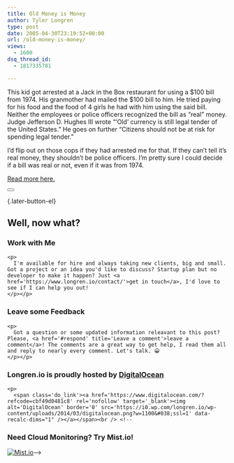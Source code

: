 ```yaml
---
title: Old Money is Money
author: Tyler Longren
type: post
date: 2005-04-30T23:19:52+00:00
url: /old-money-is-money/
views:
  - 1600
dsq_thread_id:
  - 1817335781

---
```

This kid got arrested at a Jack in the Box restaurant for using a $100 bill from 1974. His granmother had mailed the $100 bill to him. He tried paying for his food and the food of 4 girls he had with him using the said bill. Neither the employees or police officers recognized the bill as &#8220;real&#8221; money. Judge Jefferson D. Hughes III wrote &#8220;&#8216;Old&#8217; currency is still legal tender of the United States.&#8221; He goes on further &#8220;Citizens should not be at risk for spending legal tender.&#8221;

I&#8217;d flip out on those cops if they had arrested me for that. If they can&#8217;t tell it&#8217;s real money, they shouldn&#8217;t be police officers. I&#8217;m pretty sure I could decide if a bill was real or not, even if it was from 1974.

[Read more here.][1] 

<div class="wpulike wpulike-default " >
  <div class="wp_ulike_general_class wp_ulike_is_not_liked">
    <button type="button"
					aria-label="Like Button"
					data-ulike-id="1832"
					data-ulike-nonce="db856fcd92"
					data-ulike-type="likeThis"
					data-ulike-template="wpulike-default"
					data-ulike-display-likers="0"
					data-ulike-disable-pophover="0"
					class="wp_ulike_btn wp_ulike_put_image wp_likethis_1832"></button><span class="count-box"></span>
  </div>
</div>

[][2]{.later-button-el}

<div class='what-next'>
  <h2>
    Well, now what?
  </h2>
  
  <div class='hire'>
    <h3>
      Work with Me
    </h3>
    
    <p>
      I'm available for hire and always taking new clients, big and small. Got a project or an idea you'd like to discuss? Startup plan but no developer to make it happen? Just <a href='https://www.longren.io/contact/'>get in touch</a>, I'd love to see if I can help you out!
    </p></p>
  </div>
  
  <div class='hire'>
    <h3>
      Leave some Feedback
    </h3>
    
    <p>
      Got a question or some updated information releavant to this post? Please, <a href='#respond' title='Leave a comment'>leave a comment</a>! The comments are a great way to get help, I read them all and reply to nearly every comment. Let's talk. 😀
    </p></p>
  </div>
  
  <div class='now-what-bottom-ad'>
    <h3>
      Longren.io is proudly hosted by <a href='https://www.digitalocean.com/?refcode=cbf49d0481c8'>DigitalOcean</a>
    </h3>
    
    <p>
      <span class='do_link'><a href='https://www.digitalocean.com/?refcode=cbf49d0481c8' rel='nofollow' target='_blank'><img alt='DigitalOcean' border='0' src='https://i0.wp.com/longren.io/wp-content/uploads/2014/03/digitalocean.png?w=1100&#038;ssl=1' data-recalc-dims="1" /></a></span><br /> <!--

<h3>Need Cloud Monitoring? Try Mist.io!</h3>

<span class='do_link'><a href='http://mist.io/?ref=tyler' rel='nofollow' target='_blank'><img alt='Mist.io' border='0' src='https://i0.wp.com/longren.io/wp-content/uploads/2014/04/mistio.jpg?w=1100&#038;ssl=1' data-recalc-dims="1"></a></span>--></div> </div>

 [1]: http://www.katc.com/Global/story.asp?s=3140075
 [2]: #